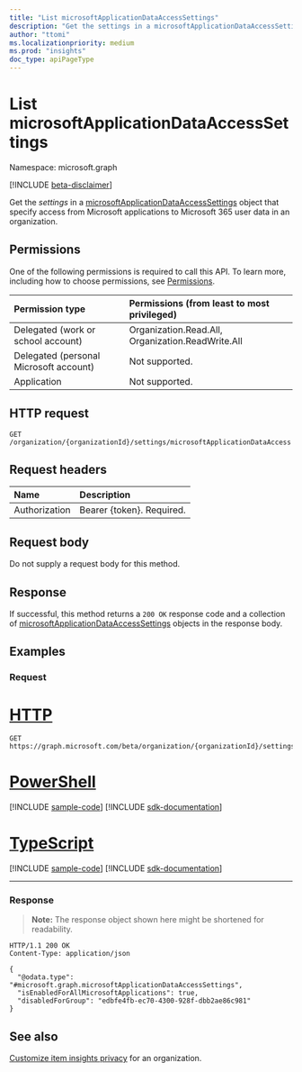 ```yaml
---
title: "List microsoftApplicationDataAccessSettings"
description: "Get the settings in a microsoftApplicationDataAccessSettings object that specify access from Microsoft applications to Microsoft 365 user data in an organization."
author: "ttomi"
ms.localizationpriority: medium
ms.prod: "insights"
doc_type: apiPageType
---
```


# List microsoftApplicationDataAccessSettings

Namespace: microsoft.graph

[!INCLUDE [beta-disclaimer](../../includes/beta-disclaimer.md)]

Get the _settings_ in a [microsoftApplicationDataAccessSettings](../resources/microsoftapplicationdataaccesssettings.md) object that specify access from Microsoft applications to Microsoft 365 user data in an organization.

## Permissions

One of the following permissions is required to call this API. To learn more, including how to choose permissions, see [Permissions](/graph/permissions-reference).

|Permission type|Permissions (from least to most privileged)|
|:---|:---|
|Delegated (work or school account) | Organization.Read.All, Organization.ReadWrite.All |
|Delegated (personal Microsoft account) | Not supported. |
|Application | Not supported. |

## HTTP request

<!-- {
  "blockType": "ignored"
}
-->
``` http
GET /organization/{organizationId}/settings/microsoftApplicationDataAccess
```

## Request headers

|Name|Description|
|:---|:---|
|Authorization|Bearer {token}. Required.|

## Request body

Do not supply a request body for this method.

## Response

If successful, this method returns a `200 OK` response code and a collection of [microsoftApplicationDataAccessSettings](../resources/microsoftapplicationdataaccesssettings.md) objects in the response body.

## Examples

### Request

# [HTTP](#tab/http)
<!-- {
  "blockType": "request",
  "name": "list_microsoftapplicationdataaccesssettings"
}
-->
``` http
GET https://graph.microsoft.com/beta/organization/{organizationId}/settings/microsoftApplicationDataAccess
```

# [PowerShell](#tab/powershell)
[!INCLUDE [sample-code](../includes/snippets/powershell/list-microsoftapplicationdataaccesssettings-powershell-snippets.md)]
[!INCLUDE [sdk-documentation](../includes/snippets/snippets-sdk-documentation-link.md)]

# [TypeScript](#tab/typescript)
[!INCLUDE [sample-code](../includes/snippets/typescript/list-microsoftapplicationdataaccesssettings-typescript-snippets.md)]
[!INCLUDE [sdk-documentation](../includes/snippets/snippets-sdk-documentation-link.md)]

---


### Response

>**Note:** The response object shown here might be shortened for readability.
<!-- {
  "blockType": "response",
  "truncated": true,
  "@odata.type": "microsoft.graph.microsoftApplicationDataAccessSettings",
  "name": "list_microsoftapplicationdataaccesssettings"
}
-->
``` http
HTTP/1.1 200 OK
Content-Type: application/json

{
  "@odata.type": "#microsoft.graph.microsoftApplicationDataAccessSettings",
  "isEnabledForAllMicrosoftApplications": true,
  "disabledForGroup": "edbfe4fb-ec70-4300-928f-dbb2ae86c981"
}
```

## See also

[Customize item insights privacy](/graph/insights-customize-item-insights-privacy) for an organization.
